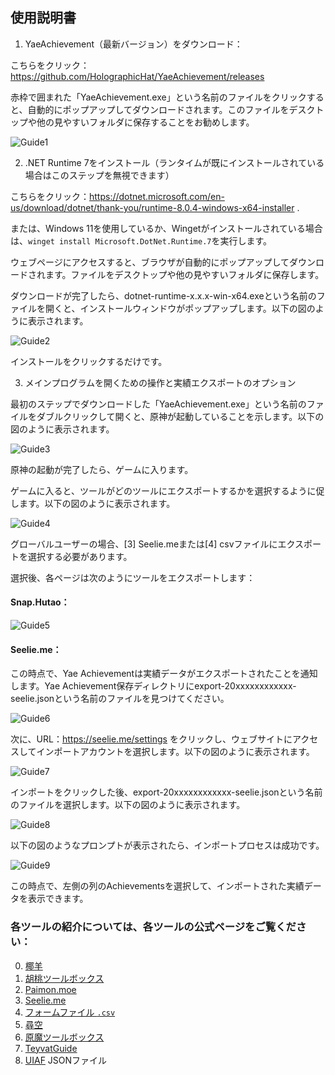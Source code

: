 ## 使用説明書

1. YaeAchievement（最新バージョン）をダウンロード：

こちらをクリック：https://github.com/HolographicHat/YaeAchievement/releases

赤枠で囲まれた「YaeAchievement.exe」という名前のファイルをクリックすると、自動的にポップアップしてダウンロードされます。このファイルをデスクトップや他の見やすいフォルダに保存することをお勧めします。

![Guide1](https://github.com/user-attachments/assets/dbe32d1f-3a73-4948-b854-1fb6151ad7f3)

2. .NET Runtime 7をインストール（ランタイムが既にインストールされている場合はこのステップを無視できます）

こちらをクリック：https://dotnet.microsoft.com/en-us/download/dotnet/thank-you/runtime-8.0.4-windows-x64-installer .

または、Windows 11を使用しているか、Wingetがインストールされている場合は、`winget install Microsoft.DotNet.Runtime.7`を実行します。

ウェブページにアクセスすると、ブラウザが自動的にポップアップしてダウンロードされます。ファイルをデスクトップや他の見やすいフォルダに保存します。

ダウンロードが完了したら、dotnet-runtime-x.x.x-win-x64.exeという名前のファイルを開くと、インストールウィンドウがポップアップします。以下の図のように表示されます。

![Guide2](https://github.com/user-attachments/assets/35f421af-dd45-41ea-94f9-e3cf90710f0f)

インストールをクリックするだけです。

3. メインプログラムを開くための操作と実績エクスポートのオプション

最初のステップでダウンロードした「YaeAchievement.exe」という名前のファイルをダブルクリックして開くと、原神が起動していることを示します。以下の図のように表示されます。

![Guide3](https://github.com/user-attachments/assets/c3375188-1fa3-4a0b-9007-358afbcaae91)

原神の起動が完了したら、ゲームに入ります。

ゲームに入ると、ツールがどのツールにエクスポートするかを選択するように促します。以下の図のように表示されます。

![Guide4](https://github.com/user-attachments/assets/c806582a-3608-4c86-af26-ce8e631ff610)

グローバルユーザーの場合、[3] Seelie.meまたは[4] csvファイルにエクスポートを選択する必要があります。

選択後、各ページは次のようにツールをエクスポートします：

#### Snap.Hutao：

![Guide5](https://github.com/user-attachments/assets/40d547d8-fe04-4462-8b78-284394a44c36)

#### Seelie.me：

この時点で、Yae Achievementは実績データがエクスポートされたことを通知します。Yae Achievement保存ディレクトリにexport-20xxxxxxxxxxxx-seelie.jsonという名前のファイルを見つけてください。

![Guide6](https://github.com/user-attachments/assets/91cdb0e6-883d-4f5e-9f1f-416eb8c16433)

次に、URL：https://seelie.me/settings をクリックし、ウェブサイトにアクセスしてインポートアカウントを選択します。以下の図のように表示されます。

![Guide7](https://github.com/user-attachments/assets/e6a9ddb1-b075-4f0b-9e42-a1d61b4808bc)

インポートをクリックした後、export-20xxxxxxxxxxxx-seelie.jsonという名前のファイルを選択します。以下の図のように表示されます。

![Guide8](https://github.com/user-attachments/assets/1b7edb51-ff0d-415c-bd96-0e6c9ac7a238)

以下の図のようなプロンプトが表示されたら、インポートプロセスは成功です。

![Guide9](https://github.com/user-attachments/assets/e155b4e5-ce15-4dd8-9633-a83b9759bce1)

この時点で、左側の列のAchievementsを選択して、インポートされた実績データを表示できます。

### 各ツールの紹介については、各ツールの公式ページをご覧ください：

0. [椰羊](https://cocogoat.work/achievement)
1. [胡桃ツールボックス](https://github.com/DGP-Studio/Snap.HuTao)
2. [Paimon.moe](https://paimon.moe/achievement/)
3. [Seelie.me](https://seelie.me/achievements)
4. [フォームファイル `.csv`](https://ja.wikipedia.org/wiki/Comma-separated_values)
5. [尋空](https://github.com/xunkong/xunkong)
6. [原魔ツールボックス](https://apps.apple.com/app/id1663989619)
7. [TeyvatGuide](https://github.com/BTMuli/TeyvatGuide)
8. [UIAF](https://uigf.org/standards/UIAF.html) JSONファイル
